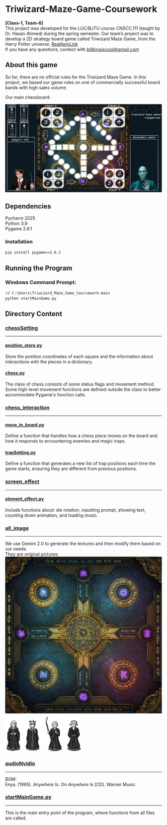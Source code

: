 # Triwizard-Maze-Game-Coursework
**[Class-1, Team-6]**  
This project was developed for the *LUC/BJTU course CNSCC.111* (taught by Dr. Hasan Ahmed) during the spring semester. Our team’s project was to develop a 2D strategy board game called Triwizard Maze Game, from the Harry Potter universe. [RealItemLink](https://www.amazon.co.uk/Goliath-Games-4331-06-Potter-Tri-Wizard/dp/B01LYHF6ER/ref=asc_df_B01LYHF6ER/?tag=googshopuk-21&linkCode=df0&hvadid=310869104636&hvpos=&hvnetw=g&hvrand=8971483422015750214&hvpone=&hvptwo=&hvqmt=&hvdev=c&hvdvcmdl=&hvlocint=&hvlocphy=9046582&hvtargid=pla-379840404184&th=1)  
If you have any questions, contect with *billkingiscool@gmail.com*
## About this game
So far, there are no official rules for the Triwizard Maze Game. In this project, we based our game rules on one of commercially successful board bands with high sales volume.  


Our main chessboard:  


![image](all_image/bg_pic.png)
## Dependencies
Pycharm 2025  
Python 3.9  
Pygame 2.6.1
### Installation
```cmd
pip install pygame==2.6.1
```
## Running the Program
### Windows Command Prompt:
```cmd
cd C:\Users\Triwizard_Maze_Game_Coursework-main
python startMainGame.py
```
## Directory Content
### [chessSetting](chessSetting)
***
#### [position_store.py](chessSetting/position_store.py)
Store the position coordinates of each square and the information about interactions with the pieces in a dictionary.
#### [chess.py](chessSetting/chess.py)
The class of chess consists of some status flags and movement method.  
Some high-level movement functions are defined outside the class to better accommodate Pygame's function calls.
### [chess_interaction](chess_interaction)
***
#### [move_in_board.py](chess_interaction/move_in_board.py)
Define a function that handles how a chess piece moves on the board and how it responds to encountering enemies and magic traps.
#### [trapSetting.py](chess_interaction/trapSetting.py)
Define a function that generates a new list of trap positions each time the game starts, ensuring they are different from previous positions.
### [screen_effect](screen_effect)
***
#### [element_effect.py](screen_effect/element_effect.py)
Include functions about: die rotation, inputting prompt, showing text, counting down animation, and loading music.
### [all_image](all_image)
***
We use Gemini 2.0 to generate the textures and then modify them based on our needs.  
They are original pictures:  
![image](README_showing_image/Gemini_Generated_Image_50pw5u50pw5u50pw.jpg)  
![image](all_image/3_1.png) ![image](all_image/3_2.png) ![image](all_image/3_3.png) ![image](all_image/3_4.png)
### [audioNvidio](audioNvidio)
***
BGM:  
Enya. (1995). *Anywhere Is*. On *Anywhere Is* [CD]. Warner Music.
### [startMainGame.py](startMainGame.py)
***
This is the main entry point of the program, where functions from all files are called.
